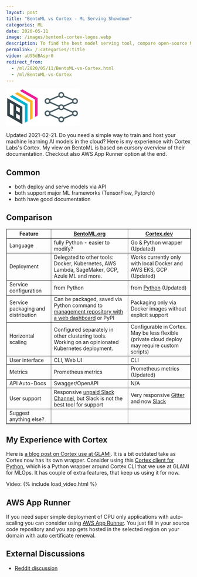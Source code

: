 ```yaml
---
layout: post
title: "BentoML vs Cortex - ML Serving Showdown"
categories: ML
date: 2020-05-11
image: /images/bentoml-cortex-logos.webp
description: To find the best model serving tool, compare open-source MLOps platforms BentoML and Cortex.
permalink: /:categories/:title
video: aU95dBAspr0
redirect_from:
  - /ml/2020/05/11/BentoML-vs-Cortex.html
  - /ml/BentoML-vs-Cortex
---
```



<p><img src="https://raw.githubusercontent.com/vackosar/vackosar.github.io/master/images/bentoml-cortex-logos.webp" alt="BentoML and Cortex logo" style="width: 200px"/></p>

Updated 2021-02-21.
Do you need a simple way to train and host your machine learning AI models in the cloud?
Here is my experience with Cortex Labs's Cortex.
My view on BentoML is based on cursory overview of their documentation.
Checkout also AWS App Runner option at the end.

## Common
- both deploy and serve models via API
- both support major ML frameworks (TensorFlow, Pytorch)
- both have good documentation

## Comparison
<table border="1" class="dataframe">
<thead>
    <tr>
        <th scope="col">
            Feature
        </th>
        <th scope="col">
            <a href="https://www.bentoml.org">BentoML.org</a> 
        </th>
        <th scope="col">
            <a href="https://www.cortex.dev/">Cortex.dev</a> 
        </th>
    </tr>
</thead>
<tbody>
    <tr>
        <td>Language</td>
        <td>fully Python - easier to modify?</td>
        <td>Go & Python wrapper (Updated)</td>
    </tr>
    <tr>
        <td>Deployment</td>
        <td>Delegated to other tools: Docker, Kubernetes, AWS Lambda, SageMaker, GCP, Azule ML and more.</td>
        <td>Works currently only with local Docker and AWS EKS, GCP (Updated)</td>
    </tr>
    <tr>
        <td>Service configuration</td>
        <td>from Python</td>
        <td>from <a href="https://pypi.org/project/cortex/">Python</a> (Updated)</td>
    </tr>
    <tr>
        <td>Service packaging and distribution</td>
        <td>Can be packaged, saved via Python command to <a href="https://docs.bentoml.org/en/latest/concepts.html#customizing-model-repository">management repository with a web dashboard</a> or PyPI</td>
        <td>Packaging only via Docker images without explicit support</td>
    </tr>
    <tr>
        <td>Horizontal scaling</td>
        <td>Configured separately in other clustering tools. Working on an opinionated Kubernetes deployment.</td>
        <td>Configurable in Cortex. May be less flexible (private cloud deploy may require custom scripts)</td>
    </tr>
    <tr>
        <td>User interface</td>
        <td>CLI, Web UI</td>
        <td>CLI</td>
    </tr>
    <tr>
        <td>Metrics</td>
        <td>Prometheus metrics</td>
        <td>Prometheus metrics (Updated)</td>
    </tr>
    <tr>
        <td>API Auto-Docs</td>
        <td>Swagger/OpenAPI</td>
        <td>N/A</td>
    </tr>
    <tr>
        <td>User support</td>
        <td>Responsive <a href="https://join.slack.com/t/bentoml/shared_invite/enQtNjcyMTY3MjE4NTgzLTU3ZDc1MWM5MzQxMWQxMzJiNTc1MTJmMzYzMTYwMjQ0OGEwNDFmZDkzYWQxNzgxYWNhNjAxZjk4MzI4OGY1Yjg">unpaid Slack Channel</a>, but Slack is not the best tool for support</td>
        <td>Very responsive <a href="https://gitter.im/cortexlabs/cortex">Gitter</a> and now <a href="https://join.slack.com/t/cortex-dot-dev/shared_invite/zt-lf58axgy-0QkLZzFSSku5_Jybd9yiZQ">Slack</a></td>
    </tr>
    <tr>
        <td>Suggest anything else?</td>
        <td></td>
        <td></td>
    </tr>
</tbody>
</table>

## My Experience with Cortex

Here is [a blog post on Cortex use at GLAMI](https://medium.com/@aiteamglami/serve-your-ml-models-in-aws-using-python-9908a4127a13).
It is a bit outdated take as Cortex now has its own wrapper.
Consider using this [Cortex client for Python](https://github.com/glami/cortex-serving-client), which is a Python wrapper around Cortex CLI that we use at GLAMI for MLOps.
It has couple of extra features, that keep us using it for now.

Video:
{% include load_video.html %}

## AWS App Runner
If you need super simple deployment of CPU only applications with auto-scaling you can consider using [AWS App Runner](https://aws.amazon.com/apprunner/).
You just fill in your source code repository and you app gets hosted in the selected region on your domain with auto certificate renewal.

## External Discussions
- <a href="https://www.reddit.com/r/MachineLearning/comments/ghikdz/d_is_this_fair_bentoml_vs_cortex_comparison/">Reddit discussion</a>


